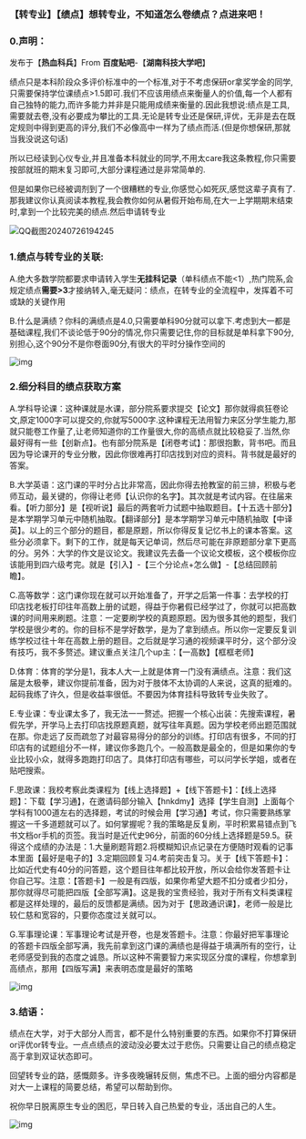 ### 【转专业】【绩点】想转专业，不知道怎么卷绩点？点进来吧！

### 0.声明：

发布于【**热血科兵**】From **百度贴吧**-【**湖南科技大学吧**】

绩点只是本科阶段众多评价标准中的一个标准,对于不考虑保研or拿奖学金的同学,只需要保持学位课绩点>1.5即可.我们不应该用绩点来衡量人的价值,每一个人都有自己独特的能力,而许多能力并非是只能用成绩来衡量的.因此我想说:绩点是工具,需要就去卷,没有必要成为攀比的工具.无论是转专业还是保研,评优，无非是去在既定规则中得到更高的评分,我们不必像高中一样为了绩点而活.(但是你想保研,那就当我没说这句话)

所以已经读到心仪专业,并且准备本科就业的同学,不用太care我这条教程,你只需要按部就班的期末复习即可,大部分课程通过是非常简单的.

但是如果你已经被调剂到了一个很糟糕的专业,你感觉心如死灰,感觉这辈子真有了.那我建议你认真阅读本教程,我会教你如何从暑假开始布局,在大一上学期期末结束时,拿到一个比较完美的绩点.然后申请转专业

![QQ截图20240726194245](./assets/QQ截图20240726194245.png)

### 1.绩点与转专业的关联:

A.绝大多数学院都要求申请转入学生**无挂科记录**（单科绩点不能<1）,热门院系,会规定绩点**需要>3**才接纳转入,毫无疑问：绩点，在转专业的全流程中，发挥着不可或缺的关键作用

B.什么是满绩？你科的满绩点是4.0,只需要单科90分就可以拿下.考虑到大一都是基础课程,我们不谈论低于90分的情况,你只需要记住,你的目标就是单科拿下90分,别担心,这个90分不是你卷面90分,有很大的平时分操作空间的

![img](http://tiebapic.baidu.com/forum/w%3D580/sign=4a9f1738f0003af34dbadc68052ac619/ab14c08ea0ec08fa2d71e4961fee3d6d55fbdaa3.jpg?tbpicau=2024-08-07-05_2e9b293fda28b5c00dd127fd57377061)

### 2.细分科目的绩点获取方案

A.学科导论课：这种课就是水课，部分院系要求提交【论文】那你就得疯狂卷论文,原定1000字可以提交的,你就写5000字.这种课程无法用智力来区分学生能力,那就只能卷工作量了,让老师知道你的工作量很大,你的高绩点就比较稳妥了.当然,你最好得有一些【创新点】。也有部分院系是【闭卷考试】：那很抱歉，背书吧。而且因为导论课开的专业分散，因此你很难再打印店找到对应的资料。背书就是最好的答案。

B.大学英语：这门课的平时分占比非常高，因此你得去抢教室的前三排，积极与老师互动，最关键的，你得让老师【认识你的名字】。其次就是考试内容。在往届来看。【听力部分】是【视听说】最后的两套听力试题中抽取题目。【十五选十部分】是本学期学习单元中随机抽取。【翻译部分】是本学期学习单元中随机抽取【中译英】。以上的三个部分的题目，都是原题，所以你得反复记忆书上的课本答案。这些分必须拿下。剩下的工作，就是每天记单词，然后尽可能在非原题部分拿下更高的分。另外：大学的作文是议论文。我建议先去备一个议论文模板，这个模板你应该能用到四六级考完。就是【引入】-【三个分论点+怎么做】-【总结回顾前瞻】。

C.高等数学：这门课你现在就可以开始准备了，开学之后第一件事：去学校的打印店找老板打印往年高数上册的试题，得益于你暑假已经学过了，你就可以把高数课的时间用来刷题。注意：一定要刷学校的真题原题。因为很多其他的题型，我们学校是很少考的。你的目标不是学好数学，是为了拿到绩点。所以你一定要反复训练学校过往十年在高数上册的题目。之后就是学习通的视频课平时分，这个部分没有技巧，我不多赘述。建议重点关注几个up主：【一高数】【框框老师】

D.体育：体育的学分是1，我本人大一上就是体育一门没有满绩点。注意：我们这届是太极拳，建议你提前准备，因为对于肢体不太协调的人来说，这真的挺难的。起码我练了许久，但是收益率很低。不要因为体育挂科导致转专业失败了。

E.专业课：专业课太多了，我无法一一赘述。把握一个核心出装：先搜索课程，暑假先学，开学马上去打印店找原题真题，就写往年真题。因为学校老师出题范围就在那。你走远了反而疏忽了对最容易得分的部分的训练。打印店有很多，不同的打印店有的试题组分不一样，建议你多跑几个。一般高数是最全的，但是如果你的专业比较小众，就得多跑跑打印店了。具体打印店有哪些，可以问学长学姐，或者在贴吧搜索。

F.思政课：我校考察此类课程为【线上选择题】+【线下答题卡】：【线上选择题】：下载【学习通】，在邀请码部分输入【hnkdmy】选择【学生自测】上面每个学科有1000道左右的选择题，考试的时候会用【学习通】考试，你只需要熟练掌握这一千多道题就可以了。如何掌握呢？我的策略是反复刷，平时积累易错点到飞书文档or手机的页签。我当时是近代史96分，前面的60分线上选择题是59.5。获得这个成绩的办法是：1.大量刷题背题2.将模糊知识点记录在方便随时观看的记事本里面【最好是电子的】3.定期回顾复习4.考前突击复习。关于【线下答题卡】：比如近代史有40分的问答题，这个题目往年都比较开放，所以会给你发答题卡让你自己写。注意：【答题卡】一般是有四版，如果你希望大题不扣分或者少扣分，那你就得尽可能把四版【全部写满】。这是我的宝贵经验，我对于所有文科类课程都是这样处理的，最后的反馈都是满绩。因为对于【思政通识课】，老师一般是比较仁慈和宽容的，只要你态度过关就可以。

G.军事理论课：军事理论考试是开卷，也是发答题卡。注意：你最好把军事理论的答题卡四版全部写满，我先前拿到这门课的满绩也是得益于填满所有的空行，让老师感受到我的态度之诚恳。所以这种不需要智力来实现区分度的课程，你想拿到高绩点，那用【四版写满】来表明态度是最好的策略

![img](http://tiebapic.baidu.com/forum/w%3D580/sign=c8ce70b696a20cf44690fed746094b0c/27dc5b47f21fbe09fa2f34252d600c338744ada3.jpg?tbpicau=2024-08-07-05_b9816f875fc817361d0ffc69cdfc21f3)

### 3.结语：

绩点在大学，对于大部分人而言，都不是什么特别重要的东西。如果你不打算保研or评优or转专业。一点点绩点的波动没必要太过于悲伤。只需要让自己的绩点稳定高于拿到双证状态即可。

回望转专业的路，感慨颇多。许多夜晚辗转反侧，焦虑不已。上面的细分内容都是对大一上课程的简要总结，希望可以帮助到你。

祝你早日脱离原生专业的困厄，早日转入自己热爱的专业，活出自己的人生。

![img](http://tiebapic.baidu.com/forum/w%3D580/sign=bf99711dc101a18bf0eb1247ae2f0761/c2465eb20f2442a7ed7e0a949743ad4bd11302a3.jpg?tbpicau=2024-08-07-05_54bf7a51f7adb394e4eee14933ab8acc)